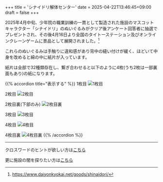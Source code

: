 +++
title = 'シナイドリ解体センター'
date = 2025-04-22T13:46:45+09:00
draft = false
+++

2025年4月中旬、少年院の職業訓練の一貫として製造された施設のマスコットキャラクター「シナイドリ」のぬいぐるみがクリア後アンケート回答者に抽選でプレゼントされ、その後4月16日より全国のタイトーステーション及びオンラインクレーンゲームに景品として展開されました。[^1]

これらのぬいぐるみは手触りに違和感があり背中の縫い付けが緩く、ほどいて中身を改めると綿の中に紙片が入っています。

紙片は全部で32種類存在し、繋ぎ合わせると以下のように4枚(うち2枚は一部裏面もあり)の紙になります。

{{% accordion title="表示する" %}}
1枚目
![1枚目](/img/shinaidori/1.jpg)

2枚目
![2枚目](/img/shinaidori/2.jpg)

2枚目裏(下部のみ)
![2枚目裏](/img/shinaidori/2_back.jpg)

3枚目
![3枚目](/img/shinaidori/3.jpg)

4枚目
![4枚目](/img/shinaidori/4.jpg)

4枚目裏
![4枚目裏](/img/shinaidori/4_back.jpg)
{{% /accordion %}}

---

クロスワードのヒントが欲しい方は[こちら](/shinaidori/crossword/)

更に施設の闇を探りたい方は[こちら](/shinaidori/reuse/)

[^1]: https://www.daiyonkyokai.net/goods/shinaidori/
